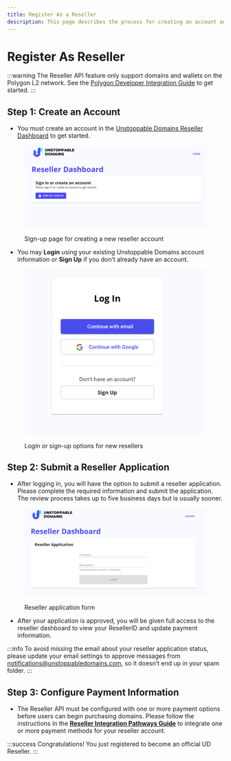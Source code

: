 ```yaml
---
title: Register As a Reseller
description: This page describes the process for creating an account and applying to become an authorized reseller for Unstoppable Domains. Payment settings can then be configured in the UD Reseller Dashboard.
---
```


# Register As Reseller

:::warning
The Reseller API feature only support domains and wallets on the Polygon L2 network. See the [Polygon Developer Integration Guide](../polygon/polygon-migration-guide.md) to get started.
:::

## Step 1: Create an Account

* You must create an account in the [Unstoppable Domains Reseller Dashboard](https://unstoppabledomains.com/resellers) to get started.

<figure>

![Sign-up page for creating a new reseller account](/images/0.png '#width=80%;')
	
<figcaption>Sign-up page for creating a new reseller account</figcaption>
</figure>

* You may **Login** using your existing Unstoppable Domains account information or **Sign Up** if you don’t already have an account.

<figure>

![Login or sign-up options for new resellers](/images/1.png '#width=60%;')
	
<figcaption>Login or sign-up options for new resellers</figcaption>
</figure>

## Step 2: Submit a Reseller Application

* After logging in, you will have the option to submit a reseller application. Please complete the required information and submit the application. The review process takes up to five business days but is usually sooner.

<figure>

![Reseller application form](/images/3.png '#width=80%;')
	
<figcaption>Reseller application form</figcaption>
</figure>

* After your application is approved, you will be given full access to the reseller dashboard to view your ResellerID and update payment information.

:::info
To avoid missing the email about your reseller application status, please update your email settings to approve messages from [notifications@unstoppabledomains.com](mailto:notifications@unstoppabledomains.com), so it doesn’t end up in your spam folder.
:::

## Step 3: Configure Payment Information

* The Reseller API must be configured with one or more payment options before users can begin purchasing domains. Please follow the instructions in the **[Reseller Integration Pathways Guide](reseller-integration-guides/reseller-pathways.md)** to integrate one or more payment methods for your reseller account.

:::success Congratulations!
You just registered to become an official UD Reseller.
:::